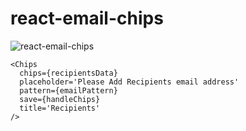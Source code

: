 # react-email-chips

![react-email-chips](https://user-images.githubusercontent.com/841470/168422016-8959553d-39c2-4a21-82e4-469097714cb9.gif)


```JSX
<Chips 
  chips={recipientsData} 
  placeholder='Please Add Recipients email address' 
  pattern={emailPattern} 
  save={handleChips} 
  title='Recipients' 
/>
```
